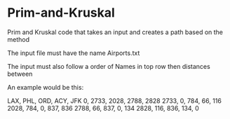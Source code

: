 # Prim-and-Kruskal
Prim and Kruskal code that takes an input and creates a path based on the method

The input file must have the name Airports.txt

The input must also follow a order of Names in top row then distances between

An example would be this:

LAX, PHL, ORD, ACY, JFK
0, 2733, 2028, 2788, 2828
2733, 0, 784, 66, 116
2028, 784, 0, 837, 836
2788, 66, 837, 0, 134
2828, 116, 836, 134, 0
